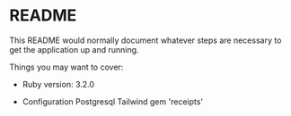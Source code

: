 # README

This README would normally document whatever steps are necessary to get the
application up and running.

Things you may want to cover:

* Ruby version: 3.2.0

* Configuration
Postgresql
Tailwind
gem 'receipts'